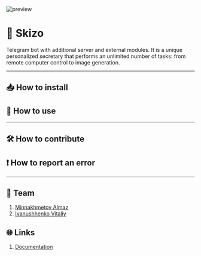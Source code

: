 ![preview](https://cdn-st1.smotrim.ru/vh/pictures/hd/413/562/0.jpg)
# 🗿 Skizo

Telegram bot with additional server and external modules. It is a unique personalized secretary that performs an unlimited number of tasks: from remote computer control to image generation.

---

## 📥 How to install

## 💼 How to use

---

## 🛠️ How to contribute

## ❗️ How to report an error

---

## 🤝 Team
1. [Minnakhmetov Almaz](https://github.com/BlackRavenoo)
2. [Ivanushhenko Vitaliy](https://github.com/ivanvit100)

## 🌐 Links
1. [Documentation](https://github.com/BlackRavenoo/Skizo/)
